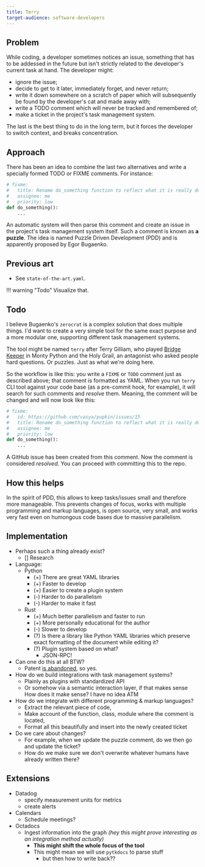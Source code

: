 ```yaml
---
title: Terry
target-audience: software-developers
---
```


## Problem

While coding, a developer sometimes notices an issue, something that has to be addessed in the future but isn't strictly related to the developer's current task at hand. The developer might:

- ignore the issue;
- decide to get to it later, immediately forget, and never return;
- write it down somewhere on a scratch of paper which will subsequently be found by the developer's cat and made away with;
- write a TODO comment which will never be tracked and remembered of;
- make a ticket in the project's task management system.

The last is the best thing to do in the long term, but it forces the developer to switch context, and breaks concentration.

## Approach

There has been an idea to combine the last two alternatives and write a specially formed TODO or FIXME comments. For instance:

```python
# fixme:
#   title: Rename do_something function to reflect what it is really doing
#   assignee: me
#   priority: low
def do_something():
    ...
```

An automatic system will then parse this comment and create an issue in the project's task management system itself. Such a comment is known as **a puzzle**. The idea is named Puzzle Driven Development (PDD) and is apparently proposed by Egor Bugaenko.

## Previous art

- See `state-of-the-art.yaml`.

!!! warning "Todo"
    Visualize that.

## Todo

I believe Bugaenko's `zerocrat` is a complex solution that does multiple things. I'd want to create a very simple tool for the same exact purpose and a more modular one, supporting different task management systems.

The tool might be named `terry` after Terry Gilliam, who played [Bridge Keeper](https://villains.fandom.com/wiki/Bridge_Keeper) in Monty Python and the Holy Grail, an antagonist who asked people hard questions. Or puzzles. Just as what we're doing here.

So the workflow is like this: you write a `FIXME` or `TODO` comment just as described above; that comment is formatted as YAML. When you run `terry` CLI tool against your code base (as a pre-commit hook, for example), it will search for such comments and *resolve* them. Meaning, the comment will be changed and will now look like this:

```python
# fixme:
#   id: https://github.com/vasya/pupkin/issues/15
#   title: Rename do_something function to reflect what it is really doing
#   assignee: me
#   priority: low
def do_something():
    ...
```

A GitHub issue has been created from this comment. Now the comment is considered *resolved*. You can proceed with committing this to the repo.

## How this helps

In the spirit of PDD, this allows to keep tasks/issues small and therefore more manageable. This prevents changes of focus, works with multiple programming and markup languages, is open source, very small, and works very fast even on humongous code bases due to massive parallelism.

## Implementation

* Perhaps such a thing already exist?
    - [] Research
* Language:
    - Python
        - (+) There are great YAML libraries
        - (+) Faster to develop
        - (+) Easier to create a plugin system
        - (-) Harder to do parallelism
        - (-) Harder to make it fast
    - Rust
        - (+) Much better parallelism and faster to run
        - (+) More personally educational for the author
        - (-) Slower to develop
        - (?) Is there a library like Python YAML libraries which preserve exact formatting of the document while editing it?
        - (?) Plugin system based on what?
            - JSON-RPC!
* Can one do this at all BTW?
    * Patent [is abandoned](https://patents.google.com/patent/US20120023476A1/en), so yes.
* How do we build integrations with task management systems?
    - Plainly as plugins with standardized API
    - Or somehow via a semantic interaction layer, if that makes sense
        How does it make sense? I have no idea ATM
* How do we integrate with different programming & markup languages?
    - Extract the relevant piece of code,
    - Make account of the function, class, module where the comment is located,
    - Format all this beautifully and insert into the newly created ticket
* Do we care about changes?
    - For example, when we update the puzzle comment, do we then go and update the ticket?
    - How do we make sure we don't overwrite whatever humans have already written there?

## Extensions

* Datadog
    * specify measurement units for metrics
    * create alerts
* Calendars
    * Schedule meetings?
* Octadocs
    * Ingest information into the graph *(hey this might prove interesting as an integration method actually)*
        * **This might shift the whole focus of the tool**
        * This might mean we will use `pytkdocs` to parse stuff
            * but then how to write back??
